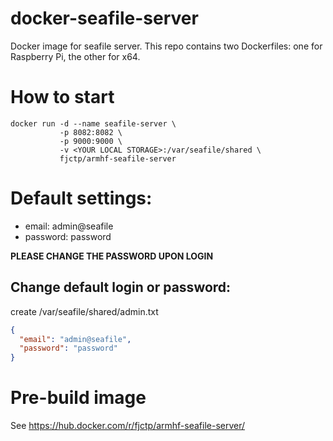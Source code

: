 # docker-seafile-server
Docker image for seafile server. This repo contains two Dockerfiles: one for Raspberry Pi, the other for x64.

# How to start
```
docker run -d --name seafile-server \
           -p 8082:8082 \
           -p 9000:9000 \
           -v <YOUR LOCAL STORAGE>:/var/seafile/shared \
           fjctp/armhf-seafile-server
```

# Default settings:
+ email: admin@seafile
+ password: password

**PLEASE CHANGE THE PASSWORD UPON LOGIN**

## Change default login or password:
create /var/seafile/shared/admin.txt
``` json
{
  "email": "admin@seafile",
  "password": "password"
}
```

# Pre-build image
See https://hub.docker.com/r/fjctp/armhf-seafile-server/
